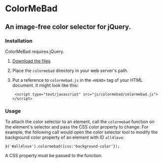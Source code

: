 ColorMeBad
==========

An image-free color selector for jQuery.
----------------------------------------

### Installation

ColorMeBad requires jQuery.

1. [Download the files](https://github.com/jasonvolpe/ColorMeBad/zipball/master).
2. Place the `colormebad` directory in your web server's path.
3. Put a reference to `colormebad.js` in the `<HEAD>` tag of your HTML document. It might look like this:

        <script type="text/javascript" src="js/colormebad/colormebad.js"></script>

### Usage

To attach the color selector to an element, call the `colormebad` function on the element's selector and pass the CSS color property to change. For example, the following call would open the color selector tool to modify the background color property of an element with ID `all4love`:

    $('#all4love').colormebad({css:'background-color'});

A CSS property must be passed to the function.